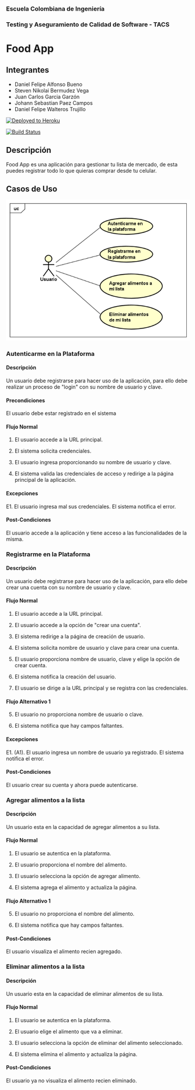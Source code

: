 ### Escuela Colombiana de Ingeniería
### Testing y Aseguramiento de Calidad de Software - TACS

# Food App

## Integrantes

  * Daniel Felipe Alfonso Bueno
  * Steven Nikolai Bermudez Vega
  * Juan Carlos Garcia Garzón
  * Johann Sebastian Paez Campos
  * Daniel Felipe Walteros Trujillo


[![Deployed to Heroku](https://www.herokucdn.com/deploy/button.png)](https://foodapitacs.herokuapp.com/)

[![Build Status](https://dev.azure.com/danielwalteros/TACS%20Project/_apis/build/status/TACS%20Project%20CI?branchName=main&jobName=Agent%20job%201)](https://dev.azure.com/danielwalteros/TACS%20Project/_build/latest?definitionId=4&branchName=main)

## Descripción

  Food App es una aplicación para gestionar tu lista de mercado, de esta puedes registrar todo lo que quieras comprar desde tu celular.

## Casos de Uso

![](diagrams/casosdeuso.png)

### Autenticarme en la Plataforma
#### Descripción

  Un usuario debe registrarse para hacer uso de la aplicación, para ello debe realizar un proceso de "login" con su nombre de usuario y clave.
  
#### Precondiciones

  El usuario debe estar registrado en el sistema
  
#### Flujo Normal

  1. El usuario accede a la URL principal.

  2. El sistema solicita credenciales.
  
  3. El usuario ingresa proporcionando su nombre de usuario y clave.
  
  4. El sistema valida las credenciales de acceso y redirige a la página principal de la aplicación.

#### Excepciones

  E1. El usuario ingresa mal sus credenciales. El sistema notifica el error. 
  
#### Post-Condiciones

  El usuario accede a la aplicación y tiene acceso a las funcionalidades de la misma.
  
### Registrarme en la Plataforma
#### Descripción

  Un usuario debe registrarse para hacer uso de la aplicación, para ello debe crear una cuenta con su nombre de usuario y clave.
  
#### Flujo Normal

  1. El usuario accede a la URL principal.

  2. El usuario accede a la opción de "crear una cuenta".
  
  3. El sistema redirige a la página de creación de usuario.
  
  4. El sistema solicita nombre de usuario y clave para crear una cuenta.
  
  5. El usuario proporciona nombre de usuario, clave y elige la opción de crear cuenta.
  
  6. El sistema notifica la creación del usuario.
  
  7. El usuario se dirige a la URL principal y se registra con las credenciales.
  
#### Flujo Alternativo 1

  5. El usuario no proporciona nombre de usuario o clave.

  4. El sistema notifica que hay campos faltantes.

#### Excepciones

  E1. (A1). El usuario ingresa un nombre de usuario ya registrado. El sistema notifica el error. 
  
#### Post-Condiciones

  El usuario crear su cuenta y ahora puede autenticarse.
  
### Agregar alimentos a la lista
#### Descripción

  Un usuario esta en la capacidad de agregar alimentos a su lista.
  
#### Flujo Normal

  1. El usuario se autentica en la plataforma.

  2. El usuario proporciona el nombre del alimento.
  
  3. El usuario selecciona la opción de agregar alimento.
  
  4. El sistema agrega el alimento y actualiza la página.
  
#### Flujo Alternativo 1

  5. El usuario no proporciona el nombre del alimento.

  4. El sistema notifica que hay campos faltantes.
  
#### Post-Condiciones

  El usuario visualiza el alimento recien agregado.
  
### Eliminar alimentos a la lista
#### Descripción

  Un usuario esta en la capacidad de eliminar alimentos de su lista.
  
#### Flujo Normal

  1. El usuario se autentica en la plataforma.

  2. El usuario elige el alimento que va a eliminar.
  
  3. El usuario selecciona la opción de eliminar del alimento seleccionado.
  
  4. El sistema elimina el alimento y actualiza la página.
  
#### Post-Condiciones

  El usuario ya no visualiza el alimento recien eliminado.



